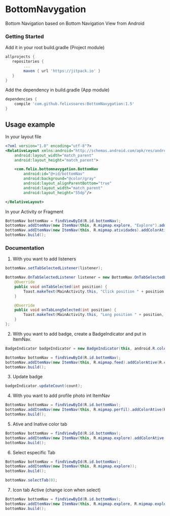# BottomNavygation

Bottom Navigation based on Bottom Navigation View from Android

### Getting Started

Add it in your root build.gradle (Project module)

```gradle
allprojects {
   repositories {
        ...
        maven { url 'https://jitpack.io' }
   }
}
```

Add the dependency in build.gradle (App module)

```gradle
dependencies {
	compile 'com.github.felixsoares:BottomNavygation:1.5'
}
```

## Usage example

In your layout file

```xml
<?xml version="1.0" encoding="utf-8"?>
<RelativeLayout xmlns:android="http://schemas.android.com/apk/res/android"
    android:layout_width="match_parent"
    android:layout_height="match_parent">

    <com.felix.bottomnavygation.BottomNav
        android:id="@+id/bottomNav"
        android:background="@color/gray"
        android:layout_alignParentBottom="true"
        android:layout_width="match_parent"
        android:layout_height="55dp"/>

</RelativeLayout>
```

In your Activity or Fragment

```java
BottomNav bottomNav = findViewById(R.id.bottomNav);
bottomNav.addItemNav(new ItemNav(this, R.mipmap.explore, "Explore").addColorAtive(R.color.colorAccent));
bottomNav.addItemNav(new ItemNav(this, R.mipmap.atividades).addColorAtive(R.color.colorAccent));
bottomNav.build();
```

### Documentation

1) With you want to add listeners

```java
bottomNav.setTabSelectedListener(listener);

BottomNav.OnTabSelectedListener listener = new BottomNav.OnTabSelectedListener() {
    @Override
    public void onTabSelected(int position) {
        Toast.makeText(MainActivity.this, "Click position " + position, Toast.LENGTH_SHORT).show();
    }

    @Override
    public void onTabLongSelected(int position) {
        Toast.makeText(MainActivity.this, "Long position " + position, Toast.LENGTH_SHORT).show();
    }
};
```

2) With you want to add badge, create a BadgeIndicator and put in ItemNav.

```java
BadgeIndicator badgeIndicator = new BadgeIndicator(this, android.R.color.holo_red_dark, android.R.color.white);

BottomNav bottomNav = findViewById(R.id.bottomNav);
bottomNav.addItemNav(new ItemNav(this, R.mipmap.feed).addColorAtive(R.color.colorAccent).addBadgeIndicator(badgeIndicator));
bottomNav.build();
```

3) Update badge

```java
badgeIndicator.updateCount(count);
```

4) With you want to add profile photo int ItemNav

```java
BottomNav bottomNav = findViewById(R.id.bottomNav);
bottomNav.addItemNav(new ItemNav(this, R.mipmap.perfil).addColorAtive(R.color.colorAccent).setPathImageProfile(YOUR_IMAGE_PATH));
bottomNav.build();
```

5) Ative and Inative color tab

```java
BottomNav bottomNav = findViewById(R.id.bottomNav);
bottomNav.addItemNav(new ItemNav(this, R.mipmap.explore).addColorAtive(R.color.colorAccent).addColorInative(R.color.colorPrimary));
bottomNav.build();
```

6) Select especific Tab

```java
BottomNav bottomNav = findViewById(R.id.bottomNav);
bottomNav.addItemNav(new ItemNav(this, R.mipmap.explore));
bottomNav.build();

bottomNav.selectTab(0);
```

7) Icon tab Active (change icon when select)

```java
BottomNav bottomNav = findViewById(R.id.bottomNav);
bottomNav.addItemNav(new ItemNav(this, R.mipmap.explore, R.mipmap.explore_ative));
bottomNav.build();
```
